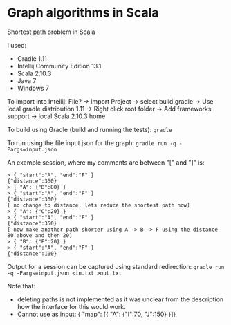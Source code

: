 Graph algorithms in Scala
=====================

Shortest path problem in Scala

I used:

* Gradle 1.11
* Intellij Community Edition 13.1
* Scala 2.10.3
* Java 7
* Windows 7

To import into Intellij: File? -> Import Project -> select build.gradle -> Use local gradle distribution 1.11 -> Right click root folder -> Add frameworks support -> local Scala 2.10.3 home

To build using Gradle (build and running the tests): `gradle`

To run using the file input.json for the graph: `gradle run -q -Pargs=input.json`

An example session, where my comments are between "[" and "]" is:
```
> { "start":"A", "end":"F" }
{"distance":360}
> { "A": {"B":80} }
> { "start":"A", "end":"F" }
{"distance":360}
[ no change to distance, lets reduce the shortest path now]
> { "A": {"C":20} }
> { "start":"A", "end":"F" }
{"distance":350}
[ now make another path shorter using A -> B -> F using the distance 80 above and then 20]
> { "B": {"F":20} }
> { "start":"A", "end":"F" }
{"distance":100}
```

Output for a session can be captured using standard redirection: `gradle run -q -Pargs=input.json <in.txt >out.txt`

Note that:
* deleting paths is not implemented as it was unclear from the description how the interface for this would work.
* Cannot use as input: { "map": [{ "A": {"I":70, "J":150} }]}
